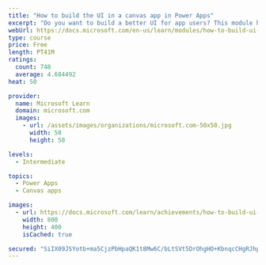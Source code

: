```yaml
---
title: "How to build the UI in a canvas app in Power Apps"
excerpt: "Do you want to build a better UI for app users? This module helps you do that using themes, icons, images, personalization, different form factors, and controls."
webUrl: https://docs.microsoft.com/en-us/learn/modules/how-to-build-ui-canvas-app/
type: course
price: Free
length: PT41M
ratings:
  count: 748
  average: 4.684492
heat: 50

provider:
  name: Microsoft Learn
  domain: microsoft.com
  images:
    - url: /assets/images/organizations/microsoft.com-50x50.jpg
      width: 50
      height: 50

levels:
  - Intermediate

topics:
  - Power Apps
  - Canvas apps

images:
  - url: https://docs.microsoft.com/learn/achievements/how-to-build-ui-canvas-app-social.png
    width: 800
    height: 400
    isCached: true

secured: "SiIX09JSYotb+ma5CjzPbHpaQK1t8Mw6C/bLtSVt5DrOhgHO+KbnqcCHgRJhpOwtHoBYRTmvedE9xBLwoV4UGyA4t5M8Oq8KDKWGziG9IrIUIhRZkBu6g3j95zbHFT/e+OfYLgy6A7MhSGb4zrkF/lyKVkv7fxbvsip+coRmHUMd41hdOPYl6hBRDFtv7ZttoxsB1fvnxMwBJESPs7n2jR/32/hD7foKZzZ1bTeI1QYM1RAuiTx0pfABWTRYHIHnOi4rpBT3KwW7nRK0psU2NqZIcKl5vlicbmReuiC87ohbw20Q+6B0T7OrLt4bYXc1XkdSG8KwM1Oulxd3zPLDaHs8IPJYbLVzmd0lj3zekP5Io3iyhp/1fLFuWNeSZh3CIdHtm/mEvHFMQVoc5t/wfOWOGORLl/+0PyXOoZsPGlU=;m3PEM7HBO7v6s34MN1lqAQ=="
---
```


